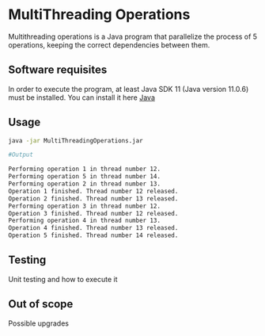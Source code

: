 # MultiThreading Operations

Multithreading operations is a Java program that parallelize the process of 5 operations, keeping the correct dependencies between them.

## Software requisites

In order to execute the program, at least Java SDK 11 (Java version 11.0.6) must be installed. You can install it here [Java](https://www.oracle.com/java/technologies/downloads/)

## Usage

```bash
java -jar MultiThreadingOperations.jar

#Output

Performing operation 1 in thread number 12.
Performing operation 5 in thread number 14.
Performing operation 2 in thread number 13.
Operation 1 finished. Thread number 12 released.
Operation 2 finished. Thread number 13 released.
Performing operation 3 in thread number 12.
Operation 3 finished. Thread number 12 released.
Performing operation 4 in thread number 13.
Operation 4 finished. Thread number 13 released.
Operation 5 finished. Thread number 14 released.

```

## Testing
Unit testing and how to execute it

## Out of scope
Possible upgrades
